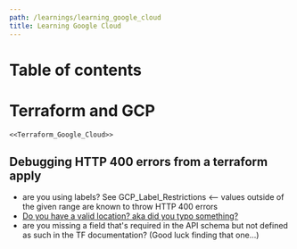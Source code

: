 ```yaml
---
path: /learnings/learning_google_cloud
title: Learning Google Cloud
---
```

# Table of contents

<!-- toc -->

<!-- tocstop -->

# Terraform and GCP

`<<Terraform_Google_Cloud>>`

## Debugging HTTP 400 errors from a terraform apply

  * are you using labels? See GCP_Label_Restrictions <-- values outside of the given range are known to throw HTTP 400 errors
  * [Do you have a valid location? aka did you typo something?](https://stackoverflow.com/a/74645988/224334)
  * are you missing a field that's required in the API schema but not defined as such in the TF documentation? (Good luck finding that one...)
